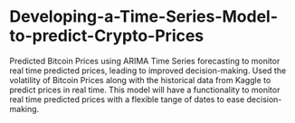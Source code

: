 # Developing-a-Time-Series-Model-to-predict-Crypto-Prices
Predicted Bitcoin Prices using ARIMA Time Series forecasting to monitor real time predicted prices, leading to improved decision-making. Used the volatility of Bitcoin Prices along with the historical data from Kaggle to predict prices in real time. This model will have a functionality to monitor real time predicted prices with a flexible tange of dates to ease decision-making. 
